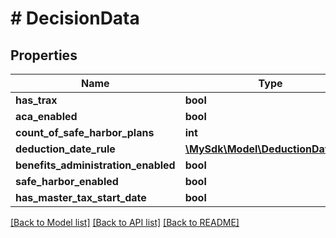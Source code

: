 # # DecisionData

## Properties

Name | Type | Description | Notes
------------ | ------------- | ------------- | -------------
**has_trax** | **bool** |  | [optional]
**aca_enabled** | **bool** |  | [optional]
**count_of_safe_harbor_plans** | **int** |  | [optional]
**deduction_date_rule** | [**\MySdk\Model\DeductionDateRule**](DeductionDateRule.md) |  | [optional]
**benefits_administration_enabled** | **bool** |  | [optional]
**safe_harbor_enabled** | **bool** |  | [optional]
**has_master_tax_start_date** | **bool** |  | [optional]

[[Back to Model list]](../../README.md#models) [[Back to API list]](../../README.md#endpoints) [[Back to README]](../../README.md)
